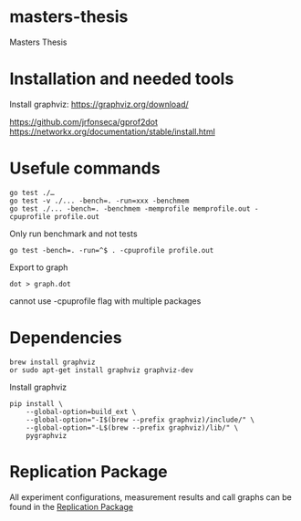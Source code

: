 # masters-thesis
Masters Thesis



# Installation and needed tools
Install graphviz: https://graphviz.org/download/


https://github.com/jrfonseca/gprof2dot
https://networkx.org/documentation/stable/install.html

# Usefule commands

```
go test ./…
go test -v ./... -bench=. -run=xxx -benchmem
go test ./... -bench=. -benchmem -memprofile memprofile.out -cpuprofile profile.out
```

Only run benchmark and not tests
```
go test -bench=. -run=^$ . -cpuprofile profile.out
```

Export to graph
```
dot > graph.dot
```

cannot use -cpuprofile flag with multiple packages


# Dependencies

```
brew install graphviz
or sudo apt-get install graphviz graphviz-dev
```

Install graphviz
```
pip install \         
    --global-option=build_ext \
    --global-option="-I$(brew --prefix graphviz)/include/" \
    --global-option="-L$(brew --prefix graphviz)/lib/" \
    pygraphviz
```

# Replication Package
All experiment configurations, measurement results and call graphs can be found in the [Replication Package](./replication-package/README.md)